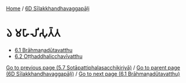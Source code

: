 
[Home](/) / [6D Sīlakkhandhavaggapāḷi](/tipitaka/6D.md)

# 𑁬 𑀫𑀳𑀸𑀮𑀺𑀲𑀼𑀢𑁆𑀢

* [6.1 Brāhmaṇadūtavatthu](/tipitaka/6D/6/6.1.md)
* [6.2 Oṭṭhaddhalicchavīvatthu](/tipitaka/6D/6/6.2.md)

[Go to previous page (5.7 Sotāpattiphalasacchikiriyā)](/tipitaka/6D/5/5.7.md) / [Go to parent page (6D Sīlakkhandhavaggapāḷi)](/tipitaka/6D/0.md) / [Go to next page (6.1 Brāhmaṇadūtavatthu)](/tipitaka/6D/6/6.1.md)


